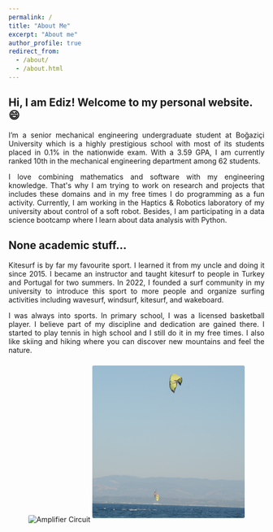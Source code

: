 ```yaml
---
permalink: /
title: "About Me"
excerpt: "About me"
author_profile: true
redirect_from:
  - /about/
  - /about.html
---
```


Hi, I am Ediz! Welcome to my personal website. :smile:
------

<p align="justify">
I’m a senior mechanical engineering undergraduate student at Boğaziçi University which is a highly prestigious school with most of its students placed in 0.1% in the nationwide exam. With a 3.59 GPA, I am currently ranked 10th in the mechanical engineering department among 62 students.
</p>

<p align="justify">
I love combining mathematics and software with my engineering knowledge. That's why I am trying to work on research and projects that includes these domains and in my free times I do programming as a fun activity. Currently, I am working in the Haptics & Robotics laboratory of my university about control of a soft robot. Besides, I am participating in a data science bootcamp where I learn about data analysis with Python.
</p>

None academic stuff...
------
<p align="justify">
Kitesurf is by far my favourite sport. I learned it from my uncle and doing it since 2015. I became an instructor and taught kitesurf to people in Turkey and Portugal for two summers. In 2022, I founded a surf community in my university to introduce this sport to more people and organize surfing activities including wavesurf, windsurf, kitesurf, and wakeboard.
</p>
<p align="justify">
I was always into sports. In primary school, I was a licensed basketball player. I believe part of my discipline and dedication are gained there. I started to play tennis in high school and I still do it in my free times. I also like skiing and hiking where you can discover new mountains and feel the nature.
</p>

<center>
<img src="/images/board.jpg" alt="Amplifier Circuit" style="height:300px; border-radius: 3px; margin-top: 8px; margin-bottom: 8px;"/>
<img src="/images/kite.jpg" alt="Fast Fourier Transform" style="height: 300px; border-radius: 3px; margin-top: 8px; margin-bottom: 8px;"/>
</center>

